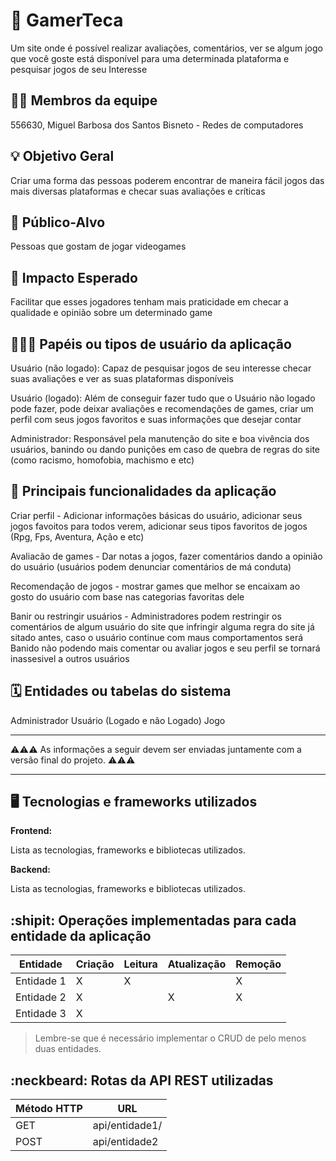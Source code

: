 # :checkered_flag: GamerTeca

Um site onde é possível realizar avaliações, comentários, ver se algum jogo que você goste está disponível para uma determinada plataforma e pesquisar jogos de seu Interesse

## :technologist: Membros da equipe

556630, Miguel Barbosa dos Santos Bisneto - Redes de computadores
## :bulb: Objetivo Geral
Criar uma forma das pessoas poderem encontrar de maneira fácil jogos das mais diversas plataformas e checar suas avaliações e críticas
## :eyes: Público-Alvo
Pessoas que gostam de jogar videogames 

## :star2: Impacto Esperado
Facilitar que esses jogadores tenham mais praticidade em checar a qualidade e opinião sobre um determinado game

## :people_holding_hands: Papéis ou tipos de usuário da aplicação

Usuário (não logado): Capaz de pesquisar jogos de seu interesse checar suas avaliações e ver as suas plataformas disponíveis 

Usuário (logado): Além de conseguir fazer tudo que o Usuário não logado pode fazer, pode deixar avaliações e recomendações de games, criar um perfil com seus jogos favoritos e suas informações que desejar contar

Administrador: Responsável pela manutenção do site e boa vivência dos usuários, banindo ou dando punições em caso de quebra de regras do site (como racismo, homofobia, machismo e etc)


## :triangular_flag_on_post:	 Principais funcionalidades da aplicação

Criar perfil - Adicionar informações básicas do usuário, adicionar seus jogos favoitos para todos verem, adicionar seus tipos favoritos de jogos (Rpg, Fps, Aventura, Ação e etc)

Avaliacão de games - Dar notas a jogos, fazer comentários dando a opinião do usuário (usuários podem denunciar comentários de má conduta)

Recomendação de jogos - mostrar games que melhor se encaixam ao gosto do usuário com base nas categorias favoritas dele

Banir ou restringir usuários - Administradores podem restringir os comentários de algum usuário do site que infringir alguma regra do site já sitado antes, caso o usuário continue com maus comportamentos será Banido não podendo mais comentar ou avaliar jogos e seu perfil se tornará inassesivel a outros usuários 



## :spiral_calendar: Entidades ou tabelas do sistema

Administrador
Usuário (Logado e não Logado)
Jogo



----

:warning::warning::warning: As informações a seguir devem ser enviadas juntamente com a versão final do projeto. :warning::warning::warning:


----

## :desktop_computer: Tecnologias e frameworks utilizados

**Frontend:**

Lista as tecnologias, frameworks e bibliotecas utilizados.

**Backend:**

Lista as tecnologias, frameworks e bibliotecas utilizados.


## :shipit: Operações implementadas para cada entidade da aplicação


| Entidade| Criação | Leitura | Atualização | Remoção |
| --- | --- | --- | --- | --- |
| Entidade 1 | X |  X  |  | X |
| Entidade 2 | X |    |  X | X |
| Entidade 3 | X |    |  |  |

> Lembre-se que é necessário implementar o CRUD de pelo menos duas entidades.

## :neckbeard: Rotas da API REST utilizadas

| Método HTTP | URL |
| --- | --- |
| GET | api/entidade1/|
| POST | api/entidade2 |

